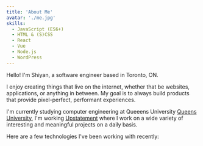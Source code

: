 ```yaml
---
title: 'About Me'
avatar: './me.jpg'
skills:
  - JavaScript (ES6+)
  - HTML & (S)CSS
  - React
  - Vue
  - Node.js
  - WordPress
---
```


Hello! I'm Shiyan, a software engineer based in Toronto, ON.

I enjoy creating things that live on the internet, whether that be websites, applications, or anything in between. My goal is to always build products that provide pixel-perfect, performant experiences.

I'm currently studying computer engineering at Queeens University [Queens University](https://www.ece.queensu.ca/undergraduate/ECEi.html), I'm working [Upstatement](https://www.upstatement.com/) where I work on a wide variety of interesting and meaningful projects on a daily basis.

Here are a few technologies I've been working with recently:
